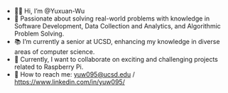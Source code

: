 - 👨‍💻 Hi, I’m @Yuxuan-Wu
- 🌟 Passionate about solving real-world problems with knowledge in Software Development, Data Collection and Analytics, and Algorithmic Problem Solving.
- 📚 I’m currently a senior at UCSD, enhancing my knowledge in diverse areas of computer science.
- 🤝 Currently, I want to collaborate on exciting and challenging projects related to Raspberry Pi.
- 📧 How to reach me: yuw095@ucsd.edu / https://www.linkedin.com/in/yuw095/
